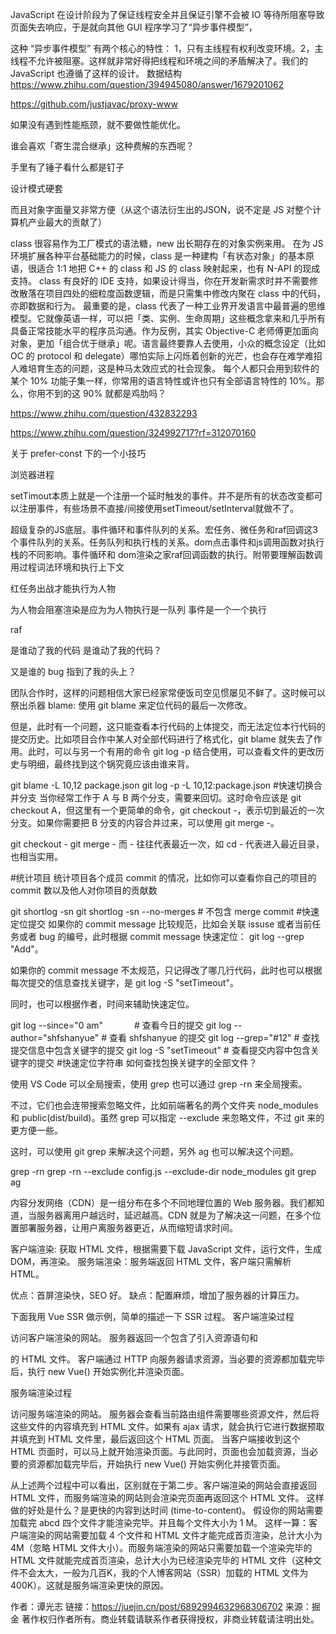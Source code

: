 JavaScript 在设计阶段为了保证线程安全并且保证引擎不会被 IO 等待所阻塞导致页面失去响应，于是就向其他 GUI 程序学习了“异步事件模型”，

这种 “异步事件模型” 有两个核心的特性： 1，只有主线程有权利改变环境。2，主线程不允许被阻塞。这样就非常好得把线程和环境之间的矛盾解决了。我们的 JavaScript 也遵循了这样的设计。
数据结构
https://www.zhihu.com/question/394945080/answer/1679201062

 https://github.com/justjavac/proxy-www

 如果没有遇到性能瓶颈，就不要做性能优化。

 谁会喜欢「寄生混合继承」这种费解的东西呢？

 手里有了锤子看什么都是钉子

 设计模式硬套

 而且对象字面量又非常方便（从这个语法衍生出的JSON，说不定是 JS 对整个计算机产业最大的贡献了）

 class 很容易作为工厂模式的语法糖，new 出长期存在的对象实例来用。
在为 JS 环境扩展各种平台基础能力的时候，class 是一种建构「有状态对象」的基本原语，很适合 1:1 地把 C++ 的 class 和 JS 的 class 映射起来，也有 N-API 的现成支持。
class 有良好的 IDE 支持，如果设计得当，你在开发新需求时并不需要修改散落在项目四处的细粒度函数逻辑，而是只需集中修改内聚在 class 中的代码，亦即数据和行为。
最重要的是，class 代表了一种工业界开发语言中最普遍的思维模型。它就像英语一样，可以把「类、实例、生命周期」这些概念拿来和几乎所有具备正常技能水平的程序员沟通。作为反例，其实 Objective-C 老师傅更加面向对象，更加「组合优于继承」呢。语言最终要靠人去使用，小众的概念设定（比如 OC 的 protocol 和 delegate）哪怕实际上闪烁着创新的光芒，也会存在难学难招人难培育生态的问题，这是种马太效应式的社会现象。
每个人都只会用到软件的某个 10% 功能子集一样，你常用的语言特性或许也只有全部语言特性的 10%。那么，你用不到的这 90% 就都是鸡肋吗？

https://www.zhihu.com/question/432832293

https://www.zhihu.com/question/324992717?rf=312070160

关于 prefer-const 下的一个小技巧

浏览器进程

setTimout本质上就是一个注册一个延时触发的事件。并不是所有的状态改变都可以注册事件，有些场景不直接/间接使用setTimeout/setInterval就做不了。

超级复杂的JS底层。事件循环和事件队列的关系。宏任务、微任务和raf回调这3个事件队列的关系。任务队列和执行栈的关系。dom点击事件和js调用函数对执行栈的不同影响。事件循环和 dom渲染之家raf回调函数的执行。附带要理解函数调用过程词法环境和执行上下文

红任务出战才能执行为人物

为人物会阻塞渲染是应为为人物执行是一队列
事件是一个一个执行

raf

是谁动了我的代码
是谁动了我的代码？

又是谁的 bug 指到了我的头上？

团队合作时，这样的问题相信大家已经家常便饭司空见惯屡见不鲜了。这时候可以祭出杀器 blame: 使用 git blame <file> 来定位代码的最后一次修改。

但是，此时有一个问题，这只能查看本行代码的上体提交，而无法定位本行代码的提交历史。比如项目合作中某人对全部代码进行了格式化，git blame 就失去了作用。此时，可以与另一个有用的命令 git log -p <file> 结合使用，可以查看文件的更改历史与明细，最终找到这个锅究竟应该由谁来背。

git blame -L 10,12 package.json
git log -p -L 10,12:package.json
#快速切换合并分支
当你经常工作于 A 与 B 两个分支，需要来回切。这时命令应该是 git checkout A，但这里有一个更简单的命令，git checkout -，表示切到最近的一次分支。如果你需要把 B 分支的内容合并过来，可以使用 git merge -。

git checkout -
git merge -
而 - 往往代表最近一次，如 cd - 代表进入最近目录，也相当实用。

#统计项目
统计项目各个成员 commit 的情况，比如你可以查看你自己的项目的 commit 数以及他人对你项目的贡献数

git shortlog -sn
git shortlog -sn --no-merges      # 不包含 merge commit
#快速定位提交
如果你的 commit message 比较规范，比如会关联 issuse 或者当前任务或者 bug 的编号，此时根据 commit message 快速定位： git log --grep "Add"。

如果你的 commit message 不太规范，只记得改了哪几行代码，此时也可以根据每次提交的信息查找关键字，是 git log -S "setTimeout"。

同时，也可以根据作者，时间来辅助快速定位。

git log --since="0 am" 　　　     # 查看今日的提交
git log --author="shfshanyue"     # 查看 shfshanyue 的提交
git log --grep="#12"              # 查找提交信息中包含关键字的提交
git log -S "setTimeout"           # 查看提交内容中包含关键字的提交
#快速定位字符串
如何查找包换关键字的全部文件？

使用 VS Code 可以全局搜索，使用 grep 也可以通过 grep -rn <keyword> 来全局搜索。

不过，它们也会连带搜索忽略文件，比如前端著名的两个文件夹 node_modules 和 public(dist/build)。虽然 grep 可以指定 --exclude 来忽略文件，不过 git 来的更方便一些。

这时，可以使用 git grep <keyword> 来解决这个问题，另外 ag 也可以解决这个问题。

grep -rn <keyword>
grep -rn <keyword> --exclude config.js --exclude-dir node_modules
git grep <keyword>
ag <keyword>


内容分发网络（CDN）是一组分布在多个不同地理位置的 Web 服务器。我们都知道，当服务器离用户越远时，延迟越高。CDN 就是为了解决这一问题，在多个位置部署服务器，让用户离服务器更近，从而缩短请求时间。

客户端渲染: 获取 HTML 文件，根据需要下载 JavaScript 文件，运行文件，生成 DOM，再渲染。
服务端渲染：服务端返回 HTML 文件，客户端只需解析 HTML。

优点：首屏渲染快，SEO 好。
缺点：配置麻烦，增加了服务器的计算压力。

下面我用 Vue SSR 做示例，简单的描述一下 SSR 过程。
客户端渲染过程

访问客户端渲染的网站。
服务器返回一个包含了引入资源语句和 <div id="app"></div> 的 HTML 文件。
客户端通过 HTTP 向服务器请求资源，当必要的资源都加载完毕后，执行 new Vue() 开始实例化并渲染页面。

服务端渲染过程

访问服务端渲染的网站。
服务器会查看当前路由组件需要哪些资源文件，然后将这些文件的内容填充到 HTML 文件。如果有 ajax 请求，就会执行它进行数据预取并填充到 HTML 文件里，最后返回这个 HTML 页面。
当客户端接收到这个 HTML 页面时，可以马上就开始渲染页面。与此同时，页面也会加载资源，当必要的资源都加载完毕后，开始执行 new Vue() 开始实例化并接管页面。

从上述两个过程中可以看出，区别就在于第二步。客户端渲染的网站会直接返回 HTML 文件，而服务端渲染的网站则会渲染完页面再返回这个 HTML 文件。
这样做的好处是什么？是更快的内容到达时间 (time-to-content)。
假设你的网站需要加载完 abcd 四个文件才能渲染完毕。并且每个文件大小为 1 M。
这样一算：客户端渲染的网站需要加载 4 个文件和 HTML 文件才能完成首页渲染，总计大小为 4M（忽略 HTML 文件大小）。而服务端渲染的网站只需要加载一个渲染完毕的 HTML 文件就能完成首页渲染，总计大小为已经渲染完毕的 HTML 文件（这种文件不会太大，一般为几百K，我的个人博客网站（SSR）加载的 HTML 文件为 400K）。这就是服务端渲染更快的原因。

作者：谭光志
链接：https://juejin.cn/post/6892994632968306702
来源：掘金
著作权归作者所有。商业转载请联系作者获得授权，非商业转载请注明出处。